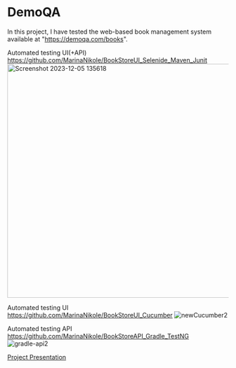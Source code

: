 # DemoQA

In this project, I have tested the web-based book management system available at "https://demoqa.com/books".


Automated testing UI(+API) 
https://github.com/MarinaNikole/BookStoreUI_Selenide_Maven_Junit
<img width="534" alt="Screenshot 2023-12-05 135618" src="https://github.com/MarinaNikole/DemoQA/assets/126466977/a38aaaa3-72e8-4433-9470-986f36b25140">



Automated testing UI 
https://github.com/MarinaNikole/BookStoreUI_Cucumber
![newCucumber2](https://github.com/MarinaNikole/DemoQA/assets/126466977/942c187f-ed0b-4dba-a5ca-7859964c7265)



Automated testing API
https://github.com/MarinaNikole/BookStoreAPI_Gradle_TestNG
![gradle-api2](https://github.com/MarinaNikole/DemoQA/assets/126466977/58308746-1cd9-40d8-9b5e-5031964de3a2)



[Project Presentation](https://docs.google.com/presentation/d/1y7507wJXAxOCLQ8Smoy7YVhZu3xWQHFe2k9BzWzViTI/edit#slide=id.g216b7429c2c_0_1)
